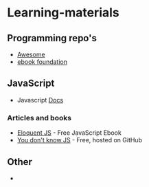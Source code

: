 # Learning-materials

## Programming repo's

* [Awesome](https://github.com/sindresorhus/awesome#miscellaneous)
* [ebook foundation](https://github.com/EbookFoundation/free-programming-books/blob/master/books/free-programming-books.md#javascript)

## JavaScript

* Javascript [Docs](https://developer.mozilla.org/en-US/docs/Web/JavaScript)

### Articles and books

  * [Eloquent JS](http://eloquentjavascript.net/) - Free JavaScript Ebook
  * [You don't know JS](https://github.com/getify/You-Dont-Know-JS) - Free, hosted on GitHub

## Other

  * 
